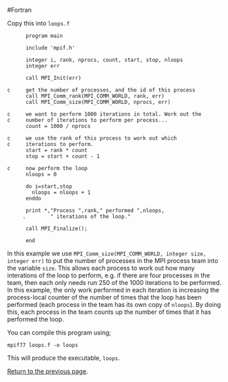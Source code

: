 #Fortran

Copy this into `loops.f`

```f77
      program main

      include 'mpif.h'

      integer i, rank, nprocs, count, start, stop, nloops
      integer err

      call MPI_Init(err)

c     get the number of processes, and the id of this process
      call MPI_Comm_rank(MPI_COMM_WORLD, rank, err)
      call MPI_Comm_size(MPI_COMM_WORLD, nprocs, err)

c     we want to perform 1000 iterations in total. Work out the 
c     number of iterations to perform per process...
      count = 1000 / nprocs

c     we use the rank of this process to work out which
c     iterations to perform.
      start = rank * count
      stop = start + count - 1

c     now perform the loop
      nloops = 0

      do i=start,stop
        nloops = nloops + 1
      enddo

      print *,"Process ",rank," performed ",nloops,
     .        " iterations of the loop."

      call MPI_Finalize();

      end
```

In this example we use `MPI_Comm_size(MPI_COMM_WORLD, integer size, integer err)` 
to put the number of processes in the MPI process team into the variable `size`. 
This allows each process to work out how many interations of the loop to perform, 
e.g. if there are four processes in the team, then each only needs run 250 of 
the 1000 iterations to be performed. In this example, the only work performed 
in each iteration is increasing the process-local counter of the number of 
times that the loop has been performed (each process in the team has its own 
copy of `nloops`). By doing this, each process in the team counts up the number 
of times that it has performed the loop.

You can compile this program using;

    mpif77 loops.f -o loops

This will produce the executable, `loops`.

[Return to the previous page](loops.md).


